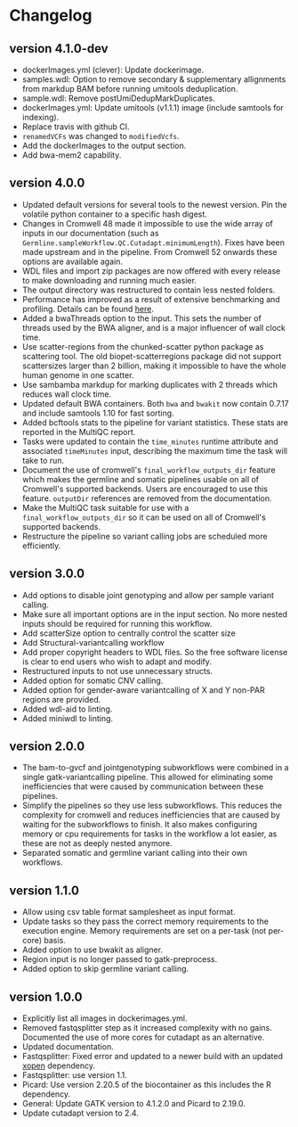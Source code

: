Changelog
==========

<!--

Newest changes should be on top.

This document is user facing. Please word the changes in such a way
that users understand how the changes affect the new version.
-->

version 4.1.0-dev
---------------------------
+ dockerImages.yml (clever): Update dockerimage.
+ samples.wdl: Option to remove secondary & supplementary allignments from markdup BAM
  before running umitools deduplication. 
+ sample.wdl: Remove postUmiDedupMarkDuplicates.
+ dockerImages.yml: Update umitools (v1.1.1) image (include samtools for indexing).
+ Replace travis with github CI.
+ `renamedVCFs` was changed to `modifiedVcfs`.
+ Add the dockerImages to the output section.
+ Add bwa-mem2 capability.

version 4.0.0
---------------------------
+ Updated default versions for several tools to the newest version. Pin the
  volatile python container to a specific hash digest.
+ Changes in Cromwell 48 made it impossible to use the wide array of inputs
  in our documentation (such as
  `Germline.sampleWorkflow.QC.Cutadapt.minimumLength`). Fixes have been made
  upstream and in the pipeline. From Cromwell 52 onwards these options are
  available again.
+ WDL files and import zip packages are now offered with every release to
  make downloading and running much easier.
+ The output directory was restructured to contain less nested folders.
+ Performance has improved as a result of extensive benchmarking and profiling.
  Details can be
  found [here](https://github.com/biowdl/ngs-performance-choices/).
+ Added a bwaThreads option to the input. This sets the number of threads used
  by the BWA aligner, and is a major influencer of wall clock time.
+ Use scatter-regions from the chunked-scatter python package as scattering
  tool. The old biopet-scatterregions package did not support scattersizes
  larger than 2 billion, making it impossible to have the whole human genome
  in one scatter.
+ Use sambamba markdup for marking duplicates with 2 threads which reduces
  wall clock time.
+ Updated default BWA containers. Both `bwa` and `bwakit` now contain 0.7.17
  and include samtools 1.10 for fast sorting.
+ Added bcftools stats to the pipeline for variant
  statistics. These stats are reported in the MultiQC report.
+ Tasks were updated to contain the `time_minutes` runtime attribute and
  associated `timeMinutes` input, describing the maximum time the task will
  take to run.
+ Document the use of cromwell's `final_workflow_outputs_dir` feature which
  makes the germline and somatic pipelines usable on all of Cromwell's
  supported backends. Users are encouraged to use this feature. `outputDir`
  references are removed from the documentation.
+ Make the MultiQC task suitable for use with a `final_workflow_outputs_dir`
  so it can be used on all of Cromwell's supported backends.
+ Restructure the pipeline so variant calling jobs are scheduled more
  efficiently.

version 3.0.0
---------------------------
+ Add options to disable joint genotyping and allow per sample variant calling.
+ Make sure all important options are in the input section. No more nested
  inputs should be required for running this workflow.
+ Add scatterSize option to centrally control the scatter size
+ Add Structural-variantcalling workflow
+ Add proper copyright headers to WDL files. So the free software license
  is clear to end users who wish to adapt and modify.
+ Restructured inputs to not use unnecessary structs.
+ Added option for somatic CNV calling.
+ Added option for gender-aware variantcalling of X and Y non-PAR regions are
  provided.
+ Added wdl-aid to linting.
+ Added miniwdl to linting.

version 2.0.0
---------------------------
+ The bam-to-gvcf and jointgenotyping subworkflows were combined in a single
  gatk-variantcalling pipeline. This allowed for eliminating some
  inefficiencies that were caused by communication between these pipelines.
+ Simplify the pipelines so they use less subworkflows. This reduces
  the complexity for cromwell and reduces inefficiencies that are caused
  by waiting for the subworkflows to finish.
  It also makes configuring memory or cpu requirements for tasks in the
  workflow a lot easier, as these are not as deeply nested anymore.
+ Separated somatic and germline variant calling into their own workflows.

version 1.1.0
---------------------------
+ Allow using csv table format samplesheet as input format.
+ Update tasks so they pass the correct memory requirements to the
  execution engine. Memory requirements are set on a per-task (not
  per-core) basis.
+ Added option to use bwakit as aligner.
+ Region input is no longer passed to gatk-preprocess.
+ Added option to skip germline variant calling.

version 1.0.0
---------------------------
+ Explicitly list all images in dockerimages.yml.
+ Removed fastqsplitter step as it increased complexity with no gains.
  Documented the use of more cores for cutadapt as an alternative.
+ Updated documentation.
+ Fastqsplitter: Fixed error and updated to a newer build with an
  updated [xopen](github.com/marcelm/xopen) dependency.
+ Fastqsplitter: use version 1.1.
+ Picard: Use version 2.20.5 of the biocontainer as this includes the
  R dependency.
+ General: Update GATK version to 4.1.2.0 and Picard to 2.19.0.
+ Update cutadapt version to 2.4.
